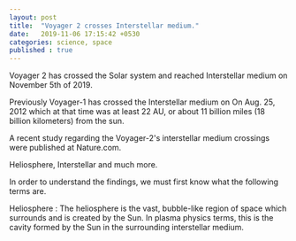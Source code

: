 ```yaml
---
layout: post
title:  "Voyager 2 crosses Interstellar medium."
date:   2019-11-06 17:15:42 +0530
categories: science, space
published : true
---
```

Voyager 2 has crossed the Solar system and reached Interstellar medium on November 5th of 2019.

Previously Voyager-1 has crossed the Interstellar medium on On Aug. 25, 2012 which at that time was at least 22 AU, or about 11 billion miles (18 billion kilometers) from the sun.

A recent study regarding the Voyager-2's interstellar medium crossings were published at Nature.com.

Heliosphere, Interstellar and much more.

In order to understand the findings, we must first know what the following terms are. 

Heliosphere : The heliosphere is the vast, bubble-like region of space which surrounds and is created by the Sun. In plasma physics terms, this is the cavity formed by the Sun in the surrounding interstellar medium.


